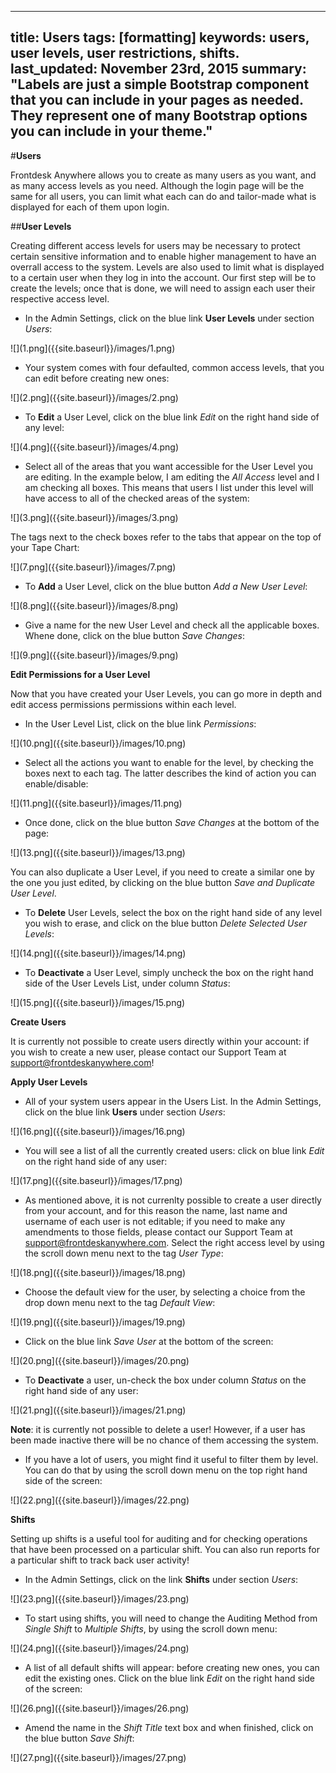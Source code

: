 
---
title: Users
tags: [formatting]
keywords: users, user levels, user restrictions, shifts.
last_updated: November 23rd, 2015
summary: "Labels are just a simple Bootstrap component that you can include in your pages as needed. They represent one of many Bootstrap options you can include in your theme."
---

#**Users**

Frontdesk Anywhere allows you to create as many users as you want, and as many access levels as you need. Although the login page will be the same for all users, you can limit what each can do and tailor-made what is displayed for each of them upon login.

##**User Levels**  

Creating different access levels for users may be necessary to protect certain sensitive information and to enable higher management to have an overrall access to the system. Levels are also used to limit what is displayed to a certain user when they log in into the account. Our first step will be to create the levels; once that is done, we will need to assign each user their respective access level.

 - In the Admin Settings, click on the blue link **User Levels** under section _Users_:  
 
 ![](1.png]({{site.baseurl}}/images/1.png)  
 
 - Your system comes with four defaulted, common access levels, that you can edit before creating new ones:
 
 ![](2.png]({{site.baseurl}}/images/2.png)    
 
 - To **Edit** a User Level, click on the blue link _Edit_ on the right hand side of any level:  
 
 ![](4.png]({{site.baseurl}}/images/4.png)  
 
 - Select all of the areas that you want accessible for the User Level you are editing. In the example below, I am editing the _All Access_ level and I am checking all boxes. This means that users I list under this level will have access to all of the checked areas of the system:  
 
 ![](3.png]({{site.baseurl}}/images/3.png)  
 
The tags next to the check boxes refer to the tabs that appear on the top of your Tape Chart:  

![](7.png]({{site.baseurl}}/images/7.png)  

 - To **Add** a User Level, click on the blue button _Add a New User Level_:  
 
 ![](8.png]({{site.baseurl}}/images/8.png)  
 
 - Give a name for the new User Level and check all the applicable boxes. Whene done, click on the blue button _Save Changes_:  
 
 ![](9.png]({{site.baseurl}}/images/9.png)  
 
 **Edit Permissions for a User Level**
 
 Now that you have created your User Levels, you can go more in depth and edit access permissions permissions within each level.
 
 - In the User Level List, click on the blue link _Permissions_:  
 
 ![](10.png]({{site.baseurl}}/images/10.png)  
 
 - Select all the actions you want to enable for the level, by checking the boxes next to each tag. The latter describes the kind of action you can enable/disable:  
 
 ![](11.png]({{site.baseurl}}/images/11.png)  
 
 - Once done, click on the blue button _Save Changes_ at the bottom of the page:  
 
 ![](13.png]({{site.baseurl}}/images/13.png)  
 
 You can also duplicate a User Level, if you need to create a similar one by the one you just edited, by clicking on the blue button _Save and Duplicate User Level_.  
 
 - To **Delete** User Levels, select the box on the right hand side of any level you wish to erase, and click on the blue button _Delete Selected User Levels_:  
 
 ![](14.png]({{site.baseurl}}/images/14.png)  
 
 - To **Deactivate** a User Level, simply uncheck the box on the right hand side of the User Levels List, under column _Status_:  
 
 ![](15.png]({{site.baseurl}}/images/15.png)  
 
 
 **Create Users** 
 
 It is currently not possible to create users directly within your account: if you wish to create a new user, please contact our Support Team at support@frontdeskanywhere.com! 
 
 **Apply User Levels**  
 
 - All of your system users appear in the Users List. In the Admin Settings, click on the blue link **Users** under section _Users_:  
 
 ![](16.png]({{site.baseurl}}/images/16.png) 

- You will see a list of all the currently created users: click on blue link _Edit_ on the right hand side of any user:  

![](17.png]({{site.baseurl}}/images/17.png)  

- As mentioned above, it is not currenlty possible to create a user directly from your account, and for this reason the name, last name and username of each user is not editable; if you need to make any amendments to those fields, please contact our Support Team at support@frontdeskanywhere.com.
Select the right access level by using the scroll down menu next to the tag _User Type_:  

![](18.png]({{site.baseurl}}/images/18.png)

- Choose the default view for the user, by selecting a choice from the drop down menu next to the tag _Default View_:  

![](19.png]({{site.baseurl}}/images/19.png)  

- Click on the blue link _Save User_ at the bottom of the screen:  

![](20.png]({{site.baseurl}}/images/20.png)  

- To **Deactivate** a user, un-check the box under column _Status_ on the right hand side of any user:  

![](21.png]({{site.baseurl}}/images/21.png)

**Note**: it is currently not possible to delete a user! However, if a user has been made inactive there will be no chance of them accessing the system.

- If you have a lot of users, you might find it useful to filter them by level. You can do that by using the scroll down menu on the top right hand side of the screen:  

![](22.png]({{site.baseurl}}/images/22.png)  


**Shifts**

Setting up shifts is a useful tool for auditing and for checking operations that have been processed on a particular shift. You can also run reports for a particular shift to track back user activity!   

 - In the Admin Settings, click on the link **Shifts** under section _Users_:  
 
 ![](23.png]({{site.baseurl}}/images/23.png)

- To start using shifts, you will need to change the Auditing Method from _Single Shift_ to _Multiple Shifts_, by using the scroll down menu:  

![](24.png]({{site.baseurl}}/images/24.png)  

- A list of all default shifts will appear: before creating new ones, you can edit the existing ones. Click on the blue link _Edit_ on the right hand side of the screen:  

![](26.png]({{site.baseurl}}/images/26.png)  

- Amend the name in the _Shift Title_ text box and when finished, click on the blue button _Save Shift_:  

![](27.png]({{site.baseurl}}/images/27.png)









 
 

 

